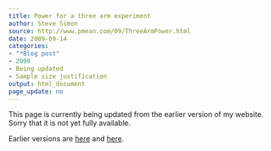 ```yaml
---
title: Power for a three arm experiment
author: Steve Simon
source: http://www.pmean.com/09/ThreeArmPower.html
date: 2009-09-14
categories:
- "*Blog post"
- 2009
- Being updated
- Sample size justification
output: html_document
page_update: no
---
```


This page is currently being updated from the earlier version of my website. Sorry that it is not yet fully available.

<!---More--->

Earlier versions are [here][sim1] and [here][sim2].

[sim1]: http://www.pmean.com/09/ThreeArmPower.html
[sim2]: http://new.pmean.com/three-arm-power/
